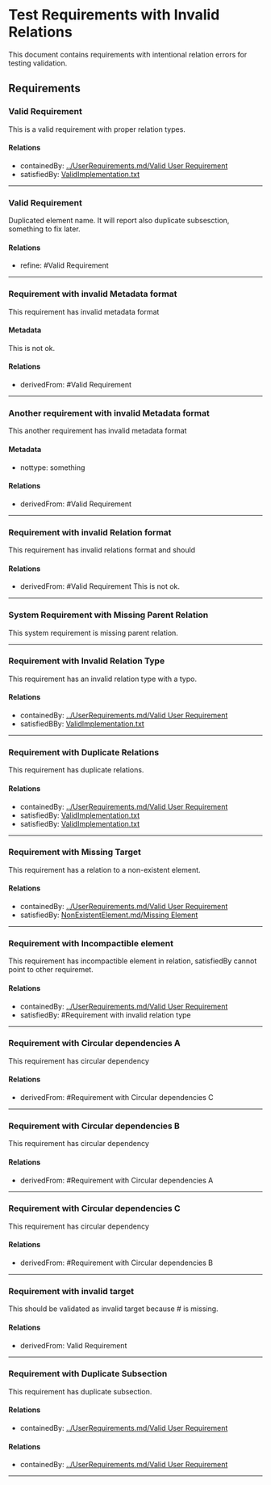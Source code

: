 # Test Requirements with Invalid Relations

This document contains requirements with intentional relation errors for testing validation.

## Requirements

### Valid Requirement

This is a valid requirement with proper relation types.

#### Relations
  * containedBy: [../UserRequirements.md/Valid User Requirement](../UserRequirements.md#valid-user-requirement)
  * satisfiedBy: [ValidImplementation.txt](ValidImplementation.txt)

---

### Valid Requirement

Duplicated element name. It will report also duplicate subsesction, something to fix later.

#### Relations
  * refine: #Valid Requirement

---

### Requirement with invalid Metadata format

This requirement has invalid metadata format

#### Metadata
This is not ok.

#### Relations
  * derivedFrom: #Valid Requirement
  
---

### Another requirement with invalid Metadata format

This another requirement has invalid metadata format

#### Metadata
  * nottype: something

#### Relations
  * derivedFrom: #Valid Requirement
  
---

### Requirement with invalid Relation format

This requirement has invalid relations format and should 


#### Relations
  * derivedFrom: #Valid Requirement
This is not ok.
  
---

  
### System Requirement with Missing Parent Relation

This system requirement is missing parent relation.

---

### Requirement with Invalid Relation Type

This requirement has an invalid relation type with a typo.

#### Relations
  * containedBy: [../UserRequirements.md/Valid User Requirement](../UserRequirements.md#valid-user-requirement)
  * satisfiedBBy: [ValidImplementation.txt](ValidImplementation.txt)

---


### Requirement with Duplicate Relations

This requirement has duplicate relations.

#### Relations
  * containedBy: [../UserRequirements.md/Valid User Requirement](../UserRequirements.md#valid-user-requirement)
  * satisfiedBy: [ValidImplementation.txt](ValidImplementation.txt)
  * satisfiedBy: [ValidImplementation.txt](ValidImplementation.txt)

---

### Requirement with Missing Target

This requirement has a relation to a non-existent element.

#### Relations
  * containedBy: [../UserRequirements.md/Valid User Requirement](../UserRequirements.md#valid-user-requirement)
  * satisfiedBy: [NonExistentElement.md/Missing Element](NonExistentElement.md#missing-element)
---

### Requirement with Incompactible element

This requirement has incompactible element in relation, satisfiedBy cannot point to other requiremet.

#### Relations
  * containedBy: [../UserRequirements.md/Valid User Requirement](../UserRequirements.md#valid-user-requirement)
  * satisfiedBy: #Requirement with invalid relation type

---

### Requirement with Circular dependencies A

This requirement has circular dependency

#### Relations
  * derivedFrom: #Requirement with Circular dependencies C

---

### Requirement with Circular dependencies B

This requirement has circular dependency

#### Relations
  * derivedFrom: #Requirement with Circular dependencies A

---

### Requirement with Circular dependencies C

This requirement has circular dependency

#### Relations
  * derivedFrom: #Requirement with Circular dependencies B

---

### Requirement with invalid target

This should be validated as invalid target because # is missing.

#### Relations
  * derivedFrom: Valid Requirement
  
---

### Requirement with Duplicate Subsection

This requirement has duplicate subsection.

#### Relations
  * containedBy: [../UserRequirements.md/Valid User Requirement](../UserRequirements.md#valid-user-requirement)

#### Relations
  * containedBy: [../UserRequirements.md/Valid User Requirement](../UserRequirements.md#valid-user-requirement)

---
